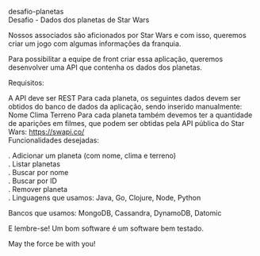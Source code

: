 desafio-planetas<br>
Desafio - Dados dos planetas de Star Wars<br>

Nossos associados são aficionados por Star Wars e com isso, queremos criar um jogo com algumas informações da franquia.

Para possibilitar a equipe de front criar essa aplicação, queremos desenvolver uma API que contenha os dados dos planetas.

Requisitos:

A API deve ser REST
Para cada planeta, os seguintes dados devem ser obtidos do banco de dados da aplicação, sendo inserido manualmente: Nome Clima Terreno
Para cada planeta também devemos ter a quantidade de aparições em filmes, que podem ser obtidas pela API pública do Star Wars: https://swapi.co/<br>
Funcionalidades desejadas:

. Adicionar um planeta (com nome, clima e terreno)<br>
. Listar planetas<br>
. Buscar por nome<br>
. Buscar por ID<br>
. Remover planeta<br>
. Linguagens que usamos: Java, Go, Clojure, Node, Python<br>

Bancos que usamos: MongoDB, Cassandra, DynamoDB, Datomic

E lembre-se! Um bom software é um software bem testado.

May the force be with you!

